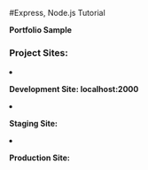 #Express, Node.js Tutorial

<p><Strong> Portfolio Sample</strong></p>
<h3><strong>Project Sites:</strong></h3>

<li><p><strong>Development Site: localhost:2000</strong></p></li>
<li><p><strong>Staging Site:</strong></p></li>
<li><p><strong>Production Site:</strong></p></li>
